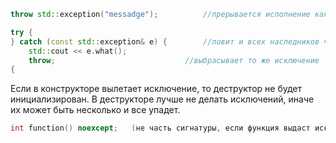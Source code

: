 ```cpp
throw std::exception("messadge");          //прерывается исполнение как в return)

try {
} catch (const std::exception& e) {        //ловит и всех наследников через виртуальный полиморфизм
	std::cout << e.what(); 
	throw;                             //выбрасывает то же исключение
{
```

Если в конструкторе вылетает исключение, то деструктор не будет инициализирован.
В деструкторе лучше не делать исключений, иначе их может быть несколько и все упадет.

```cpp
int function() noexcept;   (не часть сигнатуры, если функция выдаст исключение, то все упадет)
```
